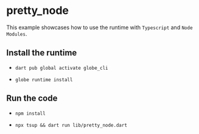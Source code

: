 # pretty_node

This example showcases how to use the runtime with `Typescript` and `Node Modules`.

## Install the runtime

- `dart pub global activate globe_cli`

- `globe runtime install`

## Run the code

- `npm install`

- `npx tsup && dart run lib/pretty_node.dart`
